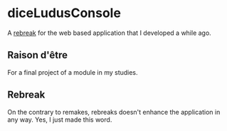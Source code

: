 # diceLudusConsole

A [rebreak](#rebreak) for the web based application that I developed a while
ago.

## Raison d'être

For a final project of a module in my studies.

## Rebreak

On the contrary to remakes, rebreaks doesn't enhance the application in any way.
Yes, I just made this word. 

